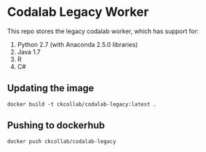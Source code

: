 # Codalab Legacy Worker

This repo stores the legacy codalab worker, which has support for:

1. Python 2.7 (with Anaconda 2.5.0 libraries)
2. Java 1.7
3. R
4. C#

## Updating the image

```docker build -t ckcollab/codalab-legacy:latest .```

## Pushing to dockerhub

```docker push ckcollab/codalab-legacy```
